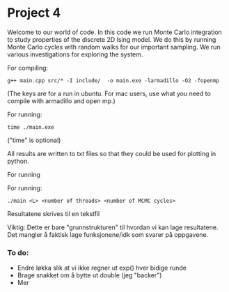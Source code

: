 # Project 4
Welcome to our world of code. In this code we run Monte Carlo integration to study properties of the discrete 2D Ising model. We do this by running Monte Carlo cycles with random walks for our important sampling. We run various investigations for exploring the system. 

For compiling:
```
g++ main.cpp src/* -I include/  -o main.exe -larmadillo -O2 -fopenmp
```
(The keys are for a run in ubuntu. For mac users, use what you need to compile with armadillo and open mp.)

For running:
```
time ./main.exe
```
("time" is optional)

All results are written to txt files so that they could be used for plotting in python.

For running 


For running:
```
./main <L> <number of threads> <number of MCMC cycles>
```
Resultatene skrives til en tekstfil

Viktig: Dette er bare "grunnstrukturen" til hvordan vi kan lage resultatene. Det mangler å faktisk lage funksjonene/idk som svarer på oppgavene.

### To do:
* Endre løkka slik at vi ikke regner ut exp() hver bidige runde
* Brage snakket om å bytte ut double (jeg "backer")
* Mer
